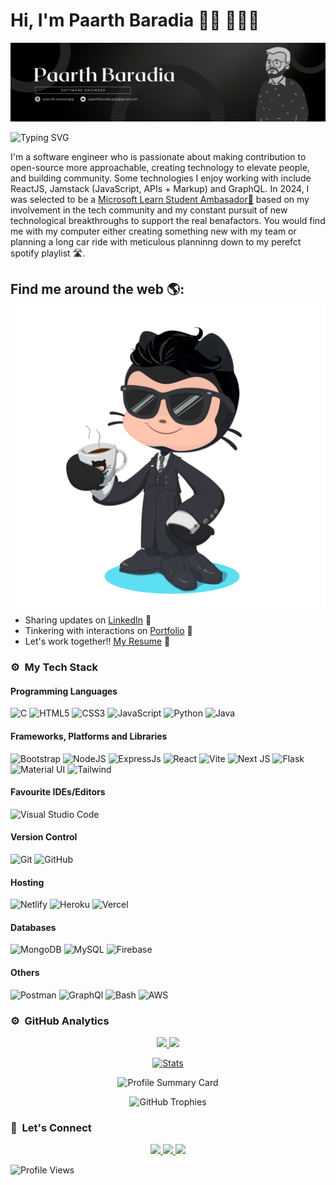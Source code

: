 # Hi, I'm Paarth Baradia 👋🏻 👨🏻‍💻

<img src="https://raw.githubusercontent.com/paa-rth/paa-rth/master/gh-header-image-cropped.png" alt="banner that says Paarth Baradia - software engineer, content creator and community organizer alongside a cartoon illustration of Paarth">

![Typing SVG](https://readme-typing-svg.herokuapp.com?font=comfortaa&color=ffffff&size=24&width=500&lines=🚀MERN-Stack+Developer;📦Web-3+Enthusiast;🎤Public+Speaker;👋Fancy+seeing+you+here...)

I'm a software engineer who is passionate about making contribution to open-source more approachable, creating technology to elevate people, and building community. Some technologies I enjoy working with include ReactJS, Jamstack (JavaScript, APIs + Markup) and GraphQL. In 2024, I was selected to be a <a href="https://mvp.microsoft.com/en-US/studentambassadors/profile/">Microsoft Learn Student Ambasador🌟</a> based on my involvement in the tech community and my constant pursuit of new technological breakthroughs to support the real benafactors.
You would find me with my computer either creating something new with my team or planning a long car ride with meticulous planninng down to my perefct spotify playlist 🛣️.

## Find me around the web 🌎: <a href="https://github.com/sponsors/paa-rth"><img align="right" width="500" height="500" src="https://github.com/paa-rth/paa-rth/blob/main/octopaarth/octopaarth-mod.gif?raw=true"></a>
- Sharing updates on <a href="https://www.linkedin.com/in/paarth-baradia/">LinkedIn</a> 💼
- Tinkering with interactions on <a href="https://paa-rth.vercel.app">Portfolio</a> 🏓
- Let's work together!! <a href="https://paa-rth.vercel.app">My Resume</a> 🏓


### ⚙️ &nbsp;My Tech Stack
#### Programming Languages 

![C](https://skillicons.dev/icons?i=c)
![HTML5](https://skillicons.dev/icons?i=html)
![CSS3](https://skillicons.dev/icons?i=css)
![JavaScript](https://skillicons.dev/icons?i=js)
![Python](https://skillicons.dev/icons?i=python)
![Java](https://skillicons.dev/icons?i=java)

#### Frameworks, Platforms and Libraries

![Bootstrap](https://skillicons.dev/icons?i=bootstrap)
![NodeJS](https://skillicons.dev/icons?i=nodejs)
![ExpressJs](https://skillicons.dev/icons?i=express)
![React](https://skillicons.dev/icons?i=react)
![Vite](https://skillicons.dev/icons?i=vite)
![Next JS](https://skillicons.dev/icons?i=nextjs)
![Flask](https://skillicons.dev/icons?i=flask)
![Material UI](https://skillicons.dev/icons?i=materialui)
![Tailwind](https://skillicons.dev/icons?i=tailwind)


#### Favourite IDEs/Editors

![Visual Studio Code](https://skillicons.dev/icons?i=vscode)


#### Version Control

![Git](https://skillicons.dev/icons?i=git)
![GitHub](https://skillicons.dev/icons?i=github)

#### Hosting

![Netlify](https://skillicons.dev/icons?i=netlify)
![Heroku](https://skillicons.dev/icons?i=heroku)
![Vercel](https://skillicons.dev/icons?i=vercel)

#### Databases

![MongoDB](https://skillicons.dev/icons?i=mongodb)
![MySQL](https://skillicons.dev/icons?i=mysql)
![Firebase](https://skillicons.dev/icons?i=firebase)

#### Others

![Postman](https://skillicons.dev/icons?i=postman)
![GraphQl](https://skillicons.dev/icons?i=graphql)
![Bash](https://skillicons.dev/icons?i=bash)
![AWS](https://skillicons.dev/icons?i=aws)



### ⚙️ &nbsp;GitHub Analytics

<p align="center">
  <a href="https://github.com/paa-rth">
    <img height="180em" src="https://github-readme-stats-eight-theta.vercel.app/api?username=paa-rth&show_icons=true&theme=algolia&include_all_commits=true&count_private=true"/>
    <img height="180em" src="https://github-readme-stats-eight-theta.vercel.app/api/top-langs/?username=paa-rth&layout=compact&langs_count=8&theme=algolia"/>
  </a>
</p>

<p align="center">
    <!-- Stats Card -->
    <a href="https://github.com/paa-rth">
        <img src="https://github-stats-alpha.vercel.app/api/?username=paa-rth&cc=333333&tc=ffffff&ic=4B8BDA" alt="Stats" />
    </a>
</p>


<p align="center">
    <!-- Profile Summary Card -->
    <img src="https://github-profile-summary-cards.vercel.app/api/cards/profile-details?username=paa-rth&theme=algolia" alt="Profile Summary Card" />
</p>

<p align="center">
    <!-- Trophy Stats -->
    <img src="https://github-profile-trophy.vercel.app/?username=paa-rth&theme=tokyonight" alt="GitHub Trophies" />
</p>


### 👋 &nbsp;Let's Connect
<p align="center">
  <a href="https://www.linkedin.com/in/paarth-baradia/">
        <img
            height="25"
            src="https://img.shields.io/badge/linkedin-%230077B5.svg?style=for-the-badge&logo=linkedin&logoColor=white"
        />
  </a>
  <a href="mailto:paarthbaradia.psb@gmail.com">
        <img
            height="25"
            src="https://img.shields.io/badge/Gmail-D14836?style=for-the-badge&logo=gmail&logoColor=white"
        />
    <a href="https://github.com/paa-rth">
        <img
            height="25"
            src="https://img.shields.io/badge/github-%23121011.svg?style=for-the-badge&logo=github&logoColor=white"
        />
    </a>
</p>

![Profile Views](https://komarev.com/ghpvc/?username=paa-rth&color=blue&style=flat&label=Profile+Views&base=1000)
